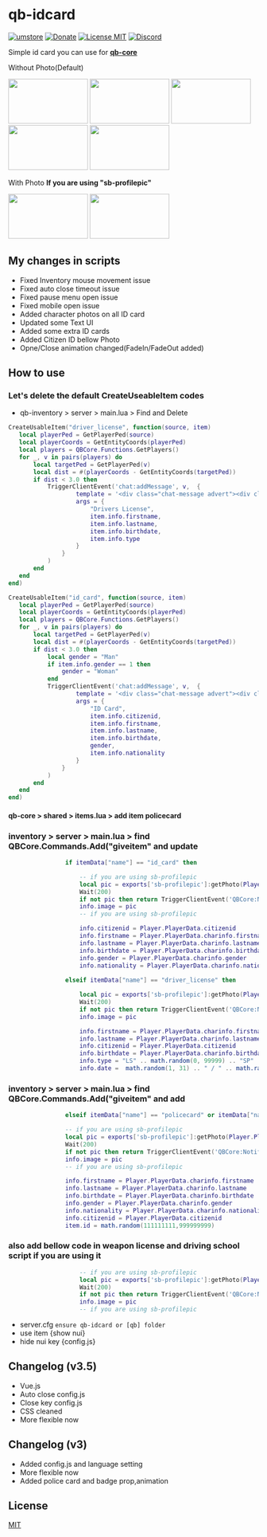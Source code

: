 # qb-idcard
[![umstore](https://cdn.discordapp.com/attachments/715130970294059088/1044857362617470986/Baslksz-3.png)](https://uyuyorumstore.com)
[![Donate](https://cdn.discordapp.com/attachments/715130970294059088/1044848075996405820/coffee.png)](https://www.buymeacoffee.com/umcof)
[![License MIT](https://cdn.discordapp.com/attachments/715130970294059088/1044845854508449822/license.png)](https://choosealicense.com/licenses/mit/)
[![Discord](https://cdn.discordapp.com/attachments/715130970294059088/1044855172494532628/discord.png)](https://discord.gg/cf6wkBFeYV)


Simple id card you can use for **[qb-core](https://github.com/qbcore-framework/qb-core)**

<p>Without Photo(Default)</p>
<p align="left">

  <img width="160" height="90" src="https://i.ibb.co/bvckB2p/Ba-l-ks-z-2.png">
<img width="160" height="90" src="https://i.ibb.co/K0HGGRD/Ba-l-ks-z-3.png">
<img width="160" height="90" src="https://i.ibb.co/M5mJjH3/Ba-l-ks-z-4.png">
<img width="160" height="90" src="https://i.ibb.co/zh1NLjR/Ba-l-ks-z-5.png">
<img width="160" height="90" src="https://i.ibb.co/vzzw9h1/Ba-l-ks-z-6.png">
</p>
<p>With Photo <b>If you are using "sb-profilepic"</b></p>
<p align="left">

  <img width="160" height="90" src="https://media.discordapp.net/attachments/977925336882876437/1062545854076039209/image.png">
<img width="160" height="90" src="https://media.discordapp.net/attachments/977925336882876437/1062546206351429723/image.png">

</p>

## My changes in scripts
<ul>
	<li>Fixed Inventory mouse movement issue</li>
	<li>Fixed auto close timeout issue</li>
	<li>Fixed pause menu open issue</li>
	<li>Fixed mobile open issue</li>
	<li>Added character photos on all ID card</li>
	<li>Updated some Text UI</li>
	<li>Added some extra ID cards</li>
	<li>Added Citizen ID bellow Photo</li>
	<li>Opne/Close animation changed(FadeIn/FadeOut added)</li>
</ul>

## How to use
### Let's delete the default CreateUseableItem codes
+ qb-inventory > server > main.lua > Find and Delete 
 ```lua
CreateUsableItem("driver_license", function(source, item)
	local playerPed = GetPlayerPed(source)
	local playerCoords = GetEntityCoords(playerPed)
	local players = QBCore.Functions.GetPlayers()
	for _, v in pairs(players) do
		local targetPed = GetPlayerPed(v)
		local dist = #(playerCoords - GetEntityCoords(targetPed))
		if dist < 3.0 then
			TriggerClientEvent('chat:addMessage', v,  {
					template = '<div class="chat-message advert"><div class="chat-message-body"><strong>{0}:</strong><br><br> <strong>First Name:</strong> {1} <br><strong>Last Name:</strong> {2} <br><strong>Birth Date:</strong> {3} <br><strong>Licenses:</strong> {4}</div></div>',
					args = {
						"Drivers License",
						item.info.firstname,
						item.info.lastname,
						item.info.birthdate,
						item.info.type
					}
				}
			)
		end
	end
end)

CreateUsableItem("id_card", function(source, item)
	local playerPed = GetPlayerPed(source)
	local playerCoords = GetEntityCoords(playerPed)
	local players = QBCore.Functions.GetPlayers()
	for _, v in pairs(players) do
		local targetPed = GetPlayerPed(v)
		local dist = #(playerCoords - GetEntityCoords(targetPed))
		if dist < 3.0 then
			local gender = "Man"
			if item.info.gender == 1 then
				gender = "Woman"
			end
			TriggerClientEvent('chat:addMessage', v,  {
					template = '<div class="chat-message advert"><div class="chat-message-body"><strong>{0}:</strong><br><br> <strong>Civ ID:</strong> {1} <br><strong>First Name:</strong> {2} <br><strong>Last Name:</strong> {3} <br><strong>Birthdate:</strong> {4} <br><strong>Gender:</strong> {5} <br><strong>Nationality:</strong> {6}</div></div>',
					args = {
						"ID Card",
						item.info.citizenid,
						item.info.firstname,
						item.info.lastname,
						item.info.birthdate,
						gender,
						item.info.nationality
					}
				}
			)
		end
	end
end)

```
#### qb-core > shared > items.lua > add item policecard

### inventory > server > main.lua > find QBCore.Commands.Add("giveitem" and update
```lua
				if itemData["name"] == "id_card" then

					-- if you are using sb-profilepic
					local pic = exports['sb-profilepic']:getPhoto(Player.PlayerData.citizenid)
					Wait(200)
					if not pic then return TriggerClientEvent('QBCore:Notify', source,  "Player Profile Photo not updated", "error") end
					info.image = pic
					-- if you are using sb-profilepic 

					info.citizenid = Player.PlayerData.citizenid
					info.firstname = Player.PlayerData.charinfo.firstname
					info.lastname = Player.PlayerData.charinfo.lastname
					info.birthdate = Player.PlayerData.charinfo.birthdate
					info.gender = Player.PlayerData.charinfo.gender
					info.nationality = Player.PlayerData.charinfo.nationality
					 
				elseif itemData["name"] == "driver_license" then

					local pic = exports['sb-profilepic']:getPhoto(Player.PlayerData.citizenid)
					Wait(200)
					if not pic then return TriggerClientEvent('QBCore:Notify', source,  "Player Profile Photo not updated", "error") end
					info.image = pic

					info.firstname = Player.PlayerData.charinfo.firstname
					info.lastname = Player.PlayerData.charinfo.lastname
					info.citizenid = Player.PlayerData.citizenid
					info.birthdate = Player.PlayerData.charinfo.birthdate
					info.type = "LS" .. math.random(0, 99999) .. "SP"
					info.date =  math.random(1, 31) .. " / " .. math.random(8, 12) .. " / " .. "2023"

```

### inventory > server > main.lua > find QBCore.Commands.Add("giveitem" and add
```lua					
				elseif itemData["name"] == "policecard" or itemData["name"] == "emscard" or itemData["name"] == "lawyerpass" or itemData["name"] == "governmentcard" or itemData["name"] == "judgecard" or itemData["name"] == "newsidcard" then

				-- if you are using sb-profilepic
				local pic = exports['sb-profilepic']:getPhoto(Player.PlayerData.citizenid)
				Wait(200)
				if not pic then return TriggerClientEvent('QBCore:Notify', source,  "Player Profile Photo not updated", "error") end
				info.image = pic
				-- if you are using sb-profilepic

				info.firstname = Player.PlayerData.charinfo.firstname
				info.lastname = Player.PlayerData.charinfo.lastname
				info.birthdate = Player.PlayerData.charinfo.birthdate
				info.gender = Player.PlayerData.charinfo.gender
				info.nationality = Player.PlayerData.charinfo.nationality
				info.citizenid = Player.PlayerData.citizenid
				item.id = math.random(111111111,999999999)
```

### also add bellow code in weapon license and driving school script if you are using it

```Lua
					-- if you are using sb-profilepic
					local pic = exports['sb-profilepic']:getPhoto(Player.PlayerData.citizenid)
					Wait(200)
					if not pic then return TriggerClientEvent('QBCore:Notify', source,  "Player Profile Photo not updated", "error") end
					info.image = pic
					-- if you are using sb-profilepic
```

+ server.cfg ```ensure qb-idcard or [qb] folder```
+ use item {show nui}
+ hide nui key {config.js}

## Changelog (v3.5)
+ Vue.js
+ Auto close config.js
+ Close key config.js
+ CSS cleaned
+ More flexible now

## Changelog (v3)
+ Added config.js and language setting
+ More flexible now
+ Added police card and badge prop,animation


## License
[MIT](https://choosealicense.com/licenses/mit/)
